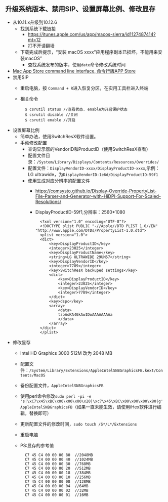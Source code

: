## 升级系统版本、禁用SIP、设置屏幕比例、修改显存
- 从10.11.x升级到10.12.6
	- 找到系统下载链接
		- https://itunes.apple.com/us/app/macos-sierra/id1127487414?mt=12
		- 打不开请翻墙
	- 下载完成后提示，“安装 macOS xxxx”应用程序副本已损坏，不能用来安装macOS”
		- 查找系统发布的版本，使用`date`命令修改系统时间
- [ Mac App Store command line interface, 命令行版APP Store](https://github.com/mas-cli/mas)
- 禁用SIP
	- 重启电脑，按 `Command + R`进入恢复分区，在实用工具栏进入终端
	- 相关命令
	
    		$ csrutil status //查看状态. enable为开启保护状态
            $ csrutil disable //关闭
			$ csrutil enable //开启
- 设置屏幕比例
	- 简单办法，使用SwitchResX软件设置。
	- 手动修改配置
		- 查询显示器的VendorID和ProductID（使用SwitchResX查看）
		- 配置文件目录：`/System/Library/Displays/Contents/Resources/Overrides/`
		- 配置文件：`DisplayVendorID-xxxx/DisplayProductID-xxxx`,示例：LG ultrawide，为`DisplayVendorID-1e6d/DisplayProductID-59f1`
		- 使用生成对应分辨率的配置文件
			- https://comsysto.github.io/Display-Override-PropertyList-File-Parser-and-Generator-with-HiDPI-Support-For-Scaled-Resolutions/
			- DisplayProductID-59f1,分辨率：2560*1080
			
            		<?xml version="1.0" encoding="UTF-8"?>
                    <!DOCTYPE plist PUBLIC "-//Apple//DTD PLIST 1.0//EN" "http://www.apple.com/DTDs/PropertyList-1.0.dtd">
                    <plist version="1.0">
                    <dict>
                        <key>DisplayProductID</key>
                        <integer>23025</integer>
                        <key>DisplayProductName</key>
                        <string>LG ULTRAWIDE 29UM57</string>
                        <key>DisplayVendorID</key>
                        <integer>7789</integer>
                        <key>SwitchResX backuped settings</key>
                        <dict>
                            <key>DisplayProductID</key>
                            <integer>23025</integer>
                            <key>DisplayVendorID</key>
                            <integer>7789</integer>
                        </dict>
                        <key>dspc</key>
                        <array>
                            <data>
                            tzoAoKA4GkAwIDoAAAAAAAAa
                            </data>
                        </array>
                    </dict>
                    </plist>
- 修改显存
	- Intel HD Graphics 3000 512M 改为 2048 MB
	- 配置文件：`/System/Library/Extensions/AppleIntelSNBGraphicsFB.kext/Contents/MacOS`
	- 备份配置文件，`AppleIntelSNBGraphicsFB`
	- 使用perl命令修改`sudo perl -pi -e 's|\xC7\x45\xBC\x00\x00\x00\x20|\xc7\x45\xBC\x00\x00\x00\x80|g' AppleIntelSNBGraphicsFB`（如果一直未能生效，请使用iHex软件进行编辑，替换即可）
	- 更新配置文件的修改时间，`sudo touch /S*/L*/Extensions` 
	- 重启电脑
	- PS:显存的参考值
	
    		C7 45 C4 00 00 00 80  //2048MB
            C7 45 C4 00 00 00 40  //1024MB
            C7 45 C4 00 00 00 30  //768MB
            C7 45 C4 00 00 00 20  //512MB
            C7 45 C4 00 00 00 18  //384MB 
            C7 45 C4 00 00 00 10  //256MB
            C7 45 C4 00 00 00 08  //128MB
            C7 45 C4 00 00 00 04  //64MB
            C7 45 C4 00 00 00 02  //32MB
            C7 45 C4 00 00 00 01  //16MB